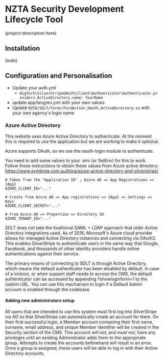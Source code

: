 # NZTA Security Development Lifecycle Tool
(project description here)

## Installation
(todo)

## Configuration and Personalisation

* Update your auth.yml
    * `Bigfork\SilverStripeOAuth\Client\Authenticator\Authenticator.providers.ActiveDirectory.name: YourName`
* update app/lang/en.yml with your own values
* Update `NZTA/SDLT/forms/FormAction_OAuth_ActiveDirectory.ss` with your own agency's login name

### Azure Active Directory
This website uses Azure Active Directory to authenticate. At the moment this is required to use the application but we are working to make it optional.

Azure supports OAuth,  so we use the oauth-login module to authenticate.

You need to add some values to your .env (or SetEnv) for this to work. Follow 
these instructions to obtain these values from Azure active directory:
https://www.symbiote.com.au/blog/azure-active-directory-and-silverstripe/

```
# Taken from the "Application ID" ; Azure AD => App Registrations => {App}
AZURE_CLIENT_ID="..."

# Create from Azure AD => App registrations => {App} => Settings => Keys
AZURE_CLIENT_SECRET="..."

# From Azure AD => Properties => Directory ID
AZURE_TENANT_ID="..."
```

SDLT does not take the traditional SAML + LDAP approach that older Active Directory integrations used. As of 2016, Microsoft's Azure cloud provider allows for managed Active Directory instances and connecting via OAuth2. This enables SilverStripe to authenticate users in the same way that Google, Facebook, and thousands of other identity providers handle online authentications against their service. 

The primary means of connecting to SDLT is through Active Directory, which means the default authenticator has been disabled by default. In case of a lockout, or when support staff needs to access the CMS, the default authenticator can be accessed by appending ?showloginform=1 to the /admin URL. You can use this mechanism to login if a Default Admin account is enabled through the codebase.

#### Adding new administrators setup
All users that are intended to use this system must first log into SilverStripe via AD so that SilverStripe can automatically create an account for them. On their first successful login, a Member account containing their first name, surname, email address, and unique Member Identifier will be created in the Security section of the CMS. This account *will not*, and *must not*, have any privileges until an existing Administrator adds them to the appropriate group. Attempts to create the accounts beforehand will result in an error. Once a group is assigned, these users will be able to log in with their Active Directory accounts.
